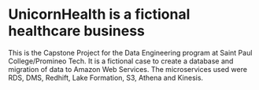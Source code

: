 # UnicornHealth is a fictional healthcare business
This is the Capstone Project for the Data Engineering program at Saint Paul College/Promineo Tech. It is a fictional case to create a database and migration of data to Amazon Web Services. The microservices used were RDS, DMS, Redhift, Lake Formation, S3, Athena and Kinesis.
